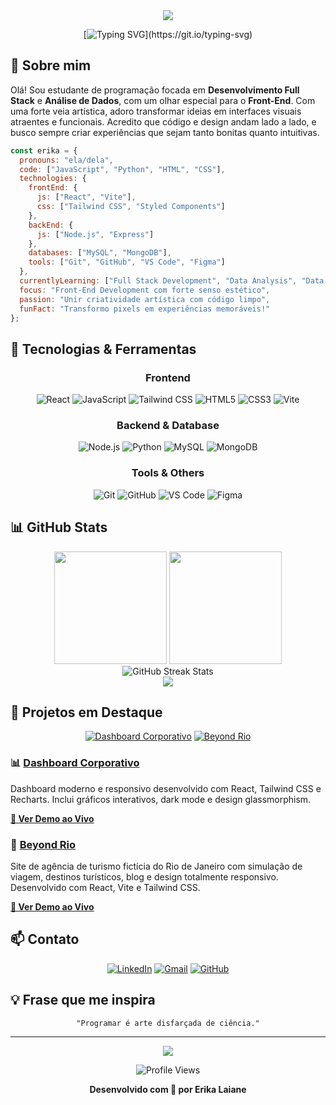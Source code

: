 <div align="center">
  <img src="https://capsule-render.vercel.app/api?type=waving&color=gradient&customColorList=12,14,18,20,24&height=200&section=header&text=Erika%20Laiane&fontSize=80&fontColor=fff&animation=fadeIn&fontAlignY=38&desc=Full%20Stack%20Developer%20%7C%20Data%20Enthusiast&descAlignY=58&descAlign=50" />
</div>

<div align="center">
  
  [![Typing SVG](https://readme-typing-svg.herokuapp.com?font=Fira+Code&weight=600&size=22&pause=1000&color=8B5CF6&center=true&vCenter=true&width=600&lines=Estudante+de+Desenvolvimento+Full+Stack;Explorando+An%C3%A1lise+de+Dados;Criando+interfaces+modernas+com+React;Apaixonada+por+tecnologia!)](https://git.io/typing-svg)
  
</div>

## 💜 Sobre mim

Olá! Sou estudante de programação focada em **Desenvolvimento Full Stack** e **Análise de Dados**, com um olhar especial para o **Front-End**. Com uma forte veia artística, adoro transformar ideias em interfaces visuais atraentes e funcionais. Acredito que código e design andam lado a lado, e busco sempre criar experiências que sejam tanto bonitas quanto intuitivas.

```javascript
const erika = {
  pronouns: "ela/dela",
  code: ["JavaScript", "Python", "HTML", "CSS"],
  technologies: {
    frontEnd: {
      js: ["React", "Vite"],
      css: ["Tailwind CSS", "Styled Components"]
    },
    backEnd: {
      js: ["Node.js", "Express"]
    },
    databases: ["MySQL", "MongoDB"],
    tools: ["Git", "GitHub", "VS Code", "Figma"]
  },
  currentlyLearning: ["Full Stack Development", "Data Analysis", "Data Visualization"],
  focus: "Front-End Development com forte senso estético",
  passion: "Unir criatividade artística com código limpo",
  funFact: "Transformo pixels em experiências memoráveis!"
};
```

## 🚀 Tecnologias & Ferramentas

<div align="center">

### Frontend
![React](https://img.shields.io/badge/React-20232A?style=for-the-badge&logo=react&logoColor=61DAFB)
![JavaScript](https://img.shields.io/badge/JavaScript-F7DF1E?style=for-the-badge&logo=javascript&logoColor=black)
![Tailwind CSS](https://img.shields.io/badge/Tailwind_CSS-38B2AC?style=for-the-badge&logo=tailwind-css&logoColor=white)
![HTML5](https://img.shields.io/badge/HTML5-E34F26?style=for-the-badge&logo=html5&logoColor=white)
![CSS3](https://img.shields.io/badge/CSS3-1572B6?style=for-the-badge&logo=css3&logoColor=white)
![Vite](https://img.shields.io/badge/Vite-646CFF?style=for-the-badge&logo=vite&logoColor=white)

### Backend & Database
![Node.js](https://img.shields.io/badge/Node.js-339933?style=for-the-badge&logo=nodedotjs&logoColor=white)
![Python](https://img.shields.io/badge/Python-3776AB?style=for-the-badge&logo=python&logoColor=white)
![MySQL](https://img.shields.io/badge/MySQL-4479A1?style=for-the-badge&logo=mysql&logoColor=white)
![MongoDB](https://img.shields.io/badge/MongoDB-47A248?style=for-the-badge&logo=mongodb&logoColor=white)

### Tools & Others
![Git](https://img.shields.io/badge/Git-F05032?style=for-the-badge&logo=git&logoColor=white)
![GitHub](https://img.shields.io/badge/GitHub-181717?style=for-the-badge&logo=github&logoColor=white)
![VS Code](https://img.shields.io/badge/VS_Code-007ACC?style=for-the-badge&logo=visual-studio-code&logoColor=white)
![Figma](https://img.shields.io/badge/Figma-F24E1E?style=for-the-badge&logo=figma&logoColor=white)

</div>

## 📊 GitHub Stats

<div align="center">
  <img height="180em" src="https://github-readme-stats.vercel.app/api?username=erikalaiane&show_icons=true&theme=radical&include_all_commits=true&count_private=true&border_color=8B5CF6&title_color=8B5CF6&icon_color=A78BFA"/>
  <img height="180em" src="https://github-readme-stats.vercel.app/api/top-langs/?username=erikalaiane&layout=compact&langs_count=8&theme=radical&border_color=8B5CF6&title_color=8B5CF6"/>
</div>

<div align="center">
  <img src="https://github-readme-streak-stats.herokuapp.com/?user=erikalaiane&theme=radical&border=8B5CF6&ring=8B5CF6&fire=A78BFA&currStreakLabel=A78BFA" alt="GitHub Streak Stats" />
</div>

<div align="center">
  <img src="https://github-readme-activity-graph.vercel.app/graph?username=erikalaiane&theme=react-dark&hide_border=true&area=true&color=8B5CF6&point=A78BFA&line=8B5CF6" />
</div>

## 🎯 Projetos em Destaque

<div align="center">

[![Dashboard Corporativo](https://github-readme-stats.vercel.app/api/pin/?username=erikalaiane&repo=dashboard-corporativo&theme=radical&border_color=8B5CF6&title_color=8B5CF6&icon_color=A78BFA)](https://github.com/erikalaiane/dashboard-corporativo)
[![Beyond Rio](https://github-readme-stats.vercel.app/api/pin/?username=erikalaiane&repo=beyond-rio&theme=radical&border_color=8B5CF6&title_color=8B5CF6&icon_color=A78BFA)](https://github.com/erikalaiane/beyond-rio)

</div>

### 📊 [Dashboard Corporativo](https://github.com/erikalaiane/dashboard-corporativo)
Dashboard moderno e responsivo desenvolvido com React, Tailwind CSS e Recharts. Inclui gráficos interativos, dark mode e design glassmorphism.

**[🚀 Ver Demo ao Vivo](https://erikalaiane.github.io/dashboard-corporativo/)**

### 🌴 [Beyond Rio](https://github.com/erikalaiane/beyond-rio)
Site de agência de turismo fictícia do Rio de Janeiro com simulação de viagem, destinos turísticos, blog e design totalmente responsivo. Desenvolvido com React, Vite e Tailwind CSS.

**[🚀 Ver Demo ao Vivo](https://erikalaiane.github.io/beyond-rio/)**

## 📫 Contato

<div align="center">

[![LinkedIn](https://img.shields.io/badge/LinkedIn-0077B5?style=for-the-badge&logo=linkedin&logoColor=white)](https://www.linkedin.com/in/erika-laiane-azevedo)
[![Gmail](https://img.shields.io/badge/Gmail-D14836?style=for-the-badge&logo=gmail&logoColor=white)](mailto:erikalaianeazevedosantos@gmail.com)
[![GitHub](https://img.shields.io/badge/GitHub-100000?style=for-the-badge&logo=github&logoColor=white)](https://github.com/erikalaiane)

</div>

## 💡 Frase que me inspira

<div align="center">
  
  ```
  "Programar é arte disfarçada de ciência."
  ```
  
</div>

---

<div align="center">
  <img src="https://capsule-render.vercel.app/api?type=waving&color=gradient&customColorList=12,14,18,20,24&height=100&section=footer" />
  
  ![Profile Views](https://komarev.com/ghpvc/?username=erikalaiane&color=blueviolet&style=for-the-badge)
  
  **Desenvolvido com 💜 por Erika Laiane**
</div>
